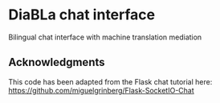 # DiaBLa chat interface
Bilingual chat interface with machine translation mediation

## Acknowledgments

This code has been adapted from the Flask chat tutorial here: https://github.com/miguelgrinberg/Flask-SocketIO-Chat
